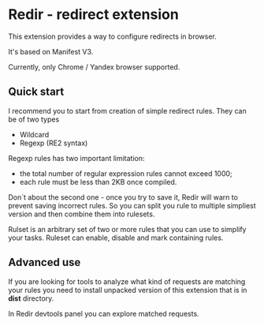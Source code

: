 # Redir - redirect extension

This extension provides a way to configure redirects in browser.

It's based on Manifest V3.

Currently, only Chrome / Yandex browser supported.

## Quick start

I recommend you to start from creation of simple redirect rules. They can be of two types

- Wildcard
- Regexp (RE2 syntax)

Regexp rules has two important limitation:
- the total number of regular expression rules cannot exceed 1000;
- each rule must be less than 2KB once compiled.

Don`t about the second one - once you try to save it, Redir will warn to prevent saving incorrect rules. So you can split you rule to multiple simpliest version and then combine them into rulesets.

Rulset is an arbitrary set of two or more rules that you can use to simplify your tasks. Ruleset can enable, disable and mark containing rules.

## Advanced use

If you are looking for tools to analyze what kind of requests are matching your rules you need to install unpacked version of this extension that is in **dist** directory.

In Redir devtools panel you can explore matched requests.
